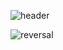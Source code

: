 ![header](https://capsule-render.vercel.app/api?type=waving&color=002c5f&height=120&animation=fadeIn&section=header&text=JitHub%20render&fontSize=90)

![reversal](https://capsule-render.vercel.app/api?type=rect&text=RECT&fontAlign=30&fontSize=30&desc=Use%20theme&descAlign=60&descAlignY=50&theme=radical)
